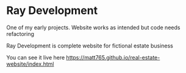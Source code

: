 # Ray Development

One of my early projects. Website works as intended but code needs refactoring

Ray Development is complete website for fictional estate business

You can see it live here https://matt765.github.io/real-estate-website/index.html